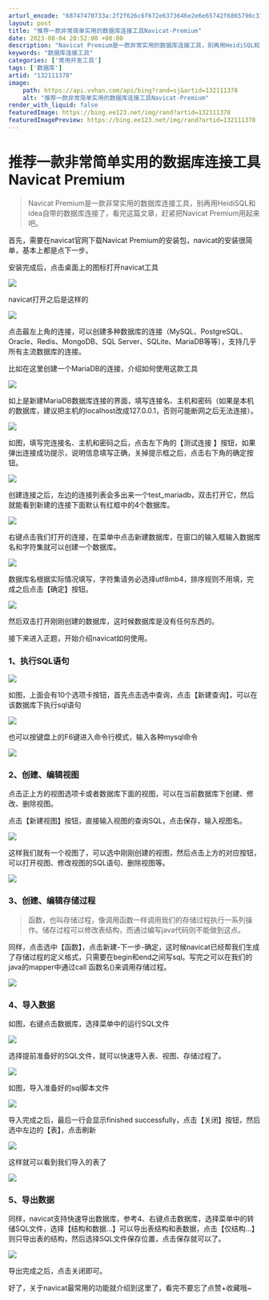 ```yaml
---
arturl_encode: "68747470733a:2f2f626c6f672e6373646e2e6e65742f6865796c3136335f2f:61727469636c652f64657461696c732f313332313131333738"
layout: post
title: "推荐一款非常简单实用的数据库连接工具Navicat-Premium"
date: 2023-08-04 20:52:00 +08:00
description: "Navicat Premium是一款非常实用的数据库连接工具，别再用HeidiSQL和idea自带的"
keywords: "数据库连接工具"
categories: ['常用开发工具']
tags: ['数据库']
artid: "132111378"
image:
    path: https://api.vvhan.com/api/bing?rand=sj&artid=132111378
    alt: "推荐一款非常简单实用的数据库连接工具Navicat-Premium"
render_with_liquid: false
featuredImage: https://bing.ee123.net/img/rand?artid=132111378
featuredImagePreview: https://bing.ee123.net/img/rand?artid=132111378
---
```


# 推荐一款非常简单实用的数据库连接工具Navicat Premium

> Navicat Premium是一款非常实用的数据库连接工具，别再用HeidiSQL和idea自带的数据库连接了，看完这篇文章，赶紧把Navicat Premium用起来吧。

首先，需要在navicat官网下载Navicat Premium的安装包，navicat的安装很简单，基本上都是点下一步。

安装完成后，点击桌面上的图标打开navicat工具

![](https://i-blog.csdnimg.cn/blog_migrate/36103ab44a7e49b24e980c62c358ee0b.png)

navicat打开之后是这样的

![](https://i-blog.csdnimg.cn/blog_migrate/1ffb582154dd1b3d1b077cb78f6d9434.png)

点击最左上角的连接，可以创建多种数据库的连接（MySQL、PostgreSQL、Oracle、Redis、MongoDB、SQL Server、SQLite、MariaDB等等），支持几乎所有主流数据库的连接。

比如在这里创建一个MariaDB的连接，介绍如何使用这款工具

![](https://i-blog.csdnimg.cn/blog_migrate/6292eed0292ea8d63c92c3ff5955ce52.png)

如上是新建MariaDB数据库连接的界面，填写连接名、主机和密码（如果是本机的数据库，建议把主机的localhost改成127.0.0.1，否则可能断网之后无法连接）。

![](https://i-blog.csdnimg.cn/blog_migrate/0472af1b938287423dff3789cbdf76ae.png)

如图，填写完连接名、主机和密码之后，点击左下角的【测试连接 】按钮，如果弹出连接成功提示，说明信息填写正确，关掉提示框之后，点击右下角的确定按钮。

![](https://i-blog.csdnimg.cn/blog_migrate/c00f2e8dff286b7ad4f3e7b2195511f0.png)

创建连接之后，左边的连接列表会多出来一个test\_mariadb，双击打开它，然后就能看到新建的连接下面默认有红框中的4个数据库。

![](https://i-blog.csdnimg.cn/blog_migrate/5003f5c1310641b42e4597870f0fa6c2.png)

右键点击我们打开的连接，在菜单中点击新建数据库，在窗口的输入框输入数据库名和字符集就可以创建一个数据库。

![](https://i-blog.csdnimg.cn/blog_migrate/460188b8542f47f1cabc569789cc1087.jpeg)

数据库名根据实际情况填写，字符集请务必选择utf8mb4，排序规则不用填，完成之后点击【确定】按钮。

![](https://i-blog.csdnimg.cn/blog_migrate/472942319bffc244f0172cfcf207bb2a.png)

然后双击打开刚刚创建的数据库，这时候数据库是没有任何东西的。

接下来进入正题，开始介绍navicat如何使用。

### 1、执行SQL语句

![](https://i-blog.csdnimg.cn/blog_migrate/3f80541089e4bc02563a0a8182d62ecf.png)

如图，上面会有10个选项卡按钮，首先点击选中查询，点击【新建查询】，可以在该数据库下执行sql语句

![](https://i-blog.csdnimg.cn/blog_migrate/069d50c256741bdc23c97e3b52483a1c.png)

也可以按键盘上的F6键进入命令行模式，输入各种mysql命令

![](https://i-blog.csdnimg.cn/blog_migrate/d3b8a139b608f6ecacc2da2ecea68b0c.png)

### 2、创建、编辑视图

点击正上方的视图选项卡或者数据库下面的视图，可以在当前数据库下创建、修改、删除视图。

点击【新建视图】按钮，直接输入视图的查询SQL，点击保存，输入视图名。

![](https://i-blog.csdnimg.cn/blog_migrate/2355789fb4a53940b9d0a742e13418ed.png)

这样我们就有一个视图了，可以选中刚刚创建的视图，然后点击上方的对应按钮，可以打开视图、修改视图的SQL语句、删除视图等。

![](https://i-blog.csdnimg.cn/blog_migrate/e2e02d4517e428be337e383d537bab2a.png)

### 3、创建、编辑存储过程

> 函数，也叫存储过程，像调用函数一样调用我们的存储过程执行一系列操作。储存过程可以修改表结构，而通过编写java代码则不能做到这点。

同样，点击选中【函数】，点击新建-下一步-确定，这时候navicat已经帮我们生成了存储过程的定义格式，只需要在begin和end之间写sql。写完之可以在我们的java的mapper中通过call 函数名()来调用存储过程。

![](https://i-blog.csdnimg.cn/blog_migrate/aa527ad87504e917a8a80a9711499772.png)

### 4、导入数据

如图，右键点击数据库，选择菜单中的运行SQL文件

![](https://i-blog.csdnimg.cn/blog_migrate/21bd1a09836a1c62511486f2b1f4eb8d.jpeg)

选择提前准备好的SQL文件，就可以快速导入表、视图、存储过程了。

![](https://i-blog.csdnimg.cn/blog_migrate/d87b9c0f3a30e2089062a9fa936298ad.png)

如图，导入准备好的sql脚本文件

![](https://i-blog.csdnimg.cn/blog_migrate/74c684f510c2d47cdcd996736fead27a.png)

导入完成之后，最后一行会显示finished successfully，点击【关闭】按钮，然后选中左边的【表】，点击刷新

![](https://i-blog.csdnimg.cn/blog_migrate/d305806e36b15e160b65c22d35d8cd22.png)

这样就可以看到我们导入的表了

![](https://i-blog.csdnimg.cn/blog_migrate/813d278aa6659e982db5228fdb1fa1fc.png)

### 5、导出数据

同样，navicat支持快速导出数据库，参考4、右键点击数据库，选择菜单中的转储SQL文件，选择【结构和数据...】可以导出表结构和表数据，点击【仅结构...】则只导出表的结构，然后选择SQL文件保存位置，点击保存就可以了。

![](https://i-blog.csdnimg.cn/blog_migrate/87494f0275d866651fc03041d458399f.png)

导出完成之后，点击关闭即可。

好了，关于navicat最常用的功能就介绍到这里了，看完不要忘了点赞+收藏哦~